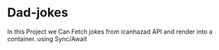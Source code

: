 # Dad-jokes
In this Project  we Can Fetch jokes from icanhazad API and render into a container. using Sync/Await 
